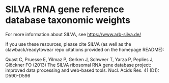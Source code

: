 # SILVA rRNA gene reference database taxonomic weights

For more information about SILVA, see https://www.arb-silva.de/

If you use these resources, please cite SILVA (as well as the clawback/readytowear repo citations provided on the homepage README):

Quast C, Pruesse E, Yilmaz P, Gerken J, Schweer T, Yarza P, Peplies J, Glöckner FO (2013) The SILVA ribosomal RNA gene database project: improved data processing and web-based tools. Nucl. Acids Res. 41 (D1): D590-D596